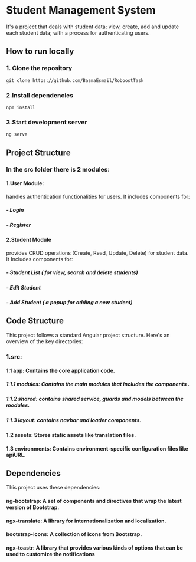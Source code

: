 # Student Management System
It's a project that deals with student data; view, create, add and update each student data; with a process for authenticating users.
## How to run locally
### 1. Clone the repository 
```
git clone https://github.com/BasmaEsmail/RoboostTask
```
###  2.Install dependencies
```
npm install
```
### 3.Start development server
```
ng serve
```
## Project Structure
### In the src folder there is 2 modules:
#### 1.User Module:
handles authentication functionalities for users. It includes components for:
##### - Login
##### - Register

#### 2.Student Module 
provides CRUD operations (Create, Read, Update, Delete) for student data. It Includes components for:
##### - Student List ( for view, search and delete students)
##### - Edit Student 
##### - Add Student ( a popup for adding a new student)

## Code Structure
This project follows a standard Angular project structure. Here's an overview of the key directories:
### 1.src:
#### 1.1 app: Contains the core application code.
##### 1.1.1 modules: Contains the main modules that includes the components .
##### 1.1.2 shared: contains shared service, guards and models between the modules.
##### 1.1.3 layout: contains navbar and loader components.
#### 1.2 assets: Stores static assets like translation files.
#### 1.3 environments: Contains environment-specific configuration files like apiURL.

## Dependencies
This project uses these dependencies:
#### ng-bootstrap: A set of components and directives that wrap the latest version of Bootstrap.
#### ngx-translate: A library for internationalization and localization.
#### bootstrap-icons: A collection of icons from Bootstrap.
#### ngx-toastr: A library that provides various kinds of options that can be used to customize the notifications
